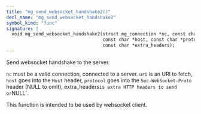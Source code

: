 ```yaml
---
title: "mg_send_websocket_handshake2()"
decl_name: "mg_send_websocket_handshake2"
symbol_kind: "func"
signature: |
  void mg_send_websocket_handshake2(struct mg_connection *nc, const char *path,
                                    const char *host, const char *protocol,
                                    const char *extra_headers);
---
```


Send websocket handshake to the server.

`nc` must be a valid connection, connected to a server. `uri` is an URI
to fetch, `host` goes into the `Host` header, `protocol` goes into the
`Sec-WebSocket-Proto` header (NULL to omit), extra_headers` is extra HTTP
headers to send or `NULL`.

This function is intended to be used by websocket client. 

